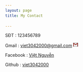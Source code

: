 ```yaml
---
layout: page
title: My Contact

---
```

SĐT : 123456789

Gmail : viet3042000@gmail.com ![icon](gmail.png)

Facebook : [Việt Nguyễn](https://www.facebook.com/profile.php?id=100008337130870)

Github : [viet3042000](https://github.com/viet3042000)

